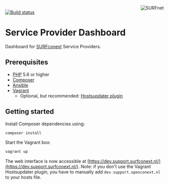 <a href="https://www.surf.nl/over-surf/werkmaatschappijen/surfnet">
    <img src="https://www.surf.nl/binaries/werkmaatschappijlogo/content/gallery/surf/logos/surfnet.png" alt="SURFnet"
         align="right" />
</a>

[![Build status](https://img.shields.io/travis/SURFnet/sp-dashboard.svg)](https://travis-ci.org/SURFnet/sp-dashboard)

# Service Provider Dashboard

Dashboard for [SURFconext](https://www.surf.nl/diensten-en-producten/surfconext/index.html) Service Providers.

## Prerequisites

- [PHP](https://secure.php.net/manual/en/install.php) 5.6 or higher
- [Composer](https://getcomposer.org/doc/00-intro.md)
- [Ansible](https://docs.ansible.com/ansible/intro_installation.html)
- [Vagrant](https://www.vagrantup.com/docs/installation/)
  - Optional, but recommended: [Hostsupdater plugin](https://github.com/cogitatio/vagrant-hostsupdater)

## Getting started

Install Composer dependencies using:

```bash
composer install
```

Start the Vagrant box:

```bash
vagrant up
```

The web interface is now accessible at [https://dev.support.surfconext.nl/](https://dev.support.surfconext.nl/).
Note: if you don't use the Vagrant Hostsupdater plugin, you have to manually add `dev.support.openconext.nl` to your hosts file.
